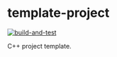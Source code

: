 # template-project

[![build-and-test](https://github.com/automainint/template-project/workflows/build-and-test/badge.svg)](https://github.com/automainint/template-project/actions?query=workflow%3Abuild-and-test)

C++ project template.
